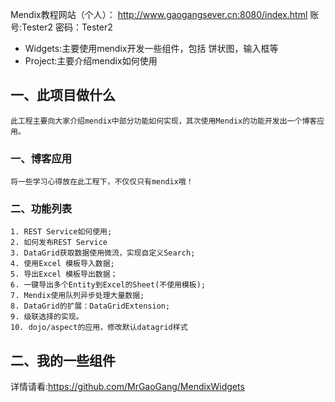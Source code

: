 Mendix教程网站（个人）：
http://www.gaogangsever.cn:8080/index.html
账号:Tester2
密码：Tester2

- Widgets:主要使用mendix开发一些组件，包括 饼状图，输入框等
- Project:主要介绍mendix如何使用


## 一、此项目做什么

    此工程主要向大家介绍mendix中部分功能如何实现，其次使用Mendix的功能开发出一个博客应用。
    
### 一、博客应用
    将一些学习心得放在此工程下，不仅仅只有mendix哦！
### 二、功能列表
    1. REST Service如何使用;
    2. 如何发布REST Service
    3. DataGrid获取数据使用微流，实现自定义Search;
    4. 使用Excel 模板导入数据;
    5. 导出Excel 模板导出数据；
    6. 一键导出多个Entity到Excel的Sheet(不使用模板);
    7. Mendix使用队列异步处理大量数据;
    8. DataGrid的扩展：DataGridExtension;
    9. 级联选择的实现。
    10. dojo/aspect的应用，修改默认datagrid样式



## 二、我的一些组件
详情请看:https://github.com/MrGaoGang/MendixWidgets

